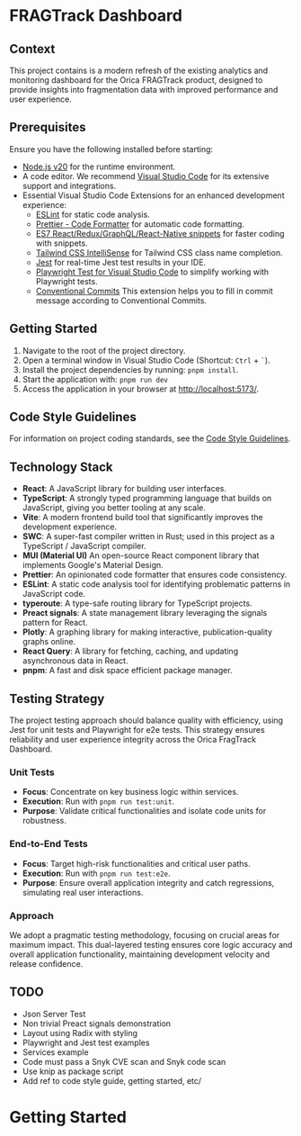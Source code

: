 # FRAGTrack Dashboard
## Context
This project contains is a modern refresh of the existing analytics and monitoring dashboard for the Orica FRAGTrack product, designed to provide insights into fragmentation data with improved performance and user experience.

## Prerequisites
Ensure you have the following installed before starting:

- [Node.js v20](https://nodejs.org/en/) for the runtime environment.
- A code editor. We recommend [Visual Studio Code](https://code.visualstudio.com/download) for its extensive support and integrations.
- Essential Visual Studio Code Extensions for an enhanced development experience:
  - [ESLint](https://marketplace.visualstudio.com/items?itemName=dbaeumer.vscode-eslint) for static code analysis.
  - [Prettier - Code Formatter](https://marketplace.visualstudio.com/items?itemName=esbenp.prettier-vscode) for automatic code formatting.
  - [ES7 React/Redux/GraphQL/React-Native snippets](https://marketplace.visualstudio.com/items?itemName=dsznajder.es7-react-js-snippets) for faster coding with snippets.
  - [Tailwind CSS IntelliSense](https://marketplace.visualstudio.com/items?itemName=bradlc.vscode-tailwindcss) for Tailwind CSS class name completion.
  - [Jest](https://marketplace.visualstudio.com/items?itemName=Orta.vscode-jest) for real-time Jest test results in your IDE.
  - [Playwright Test for Visual Studio Code](https://marketplace.visualstudio.com/items?itemName=ms-playwright.playwright) to simplify working with Playwright tests.
  - [Conventional Commits](https://marketplace.visualstudio.com/items?itemName=vivaxy.vscode-conventional-commits) This extension helps you to fill in commit message according to Conventional Commits.


## Getting Started
1. Navigate to the root of the project directory.
2. Open a terminal window in Visual Studio Code (Shortcut: `Ctrl` + `` ` ``).
3. Install the project dependencies by running: ```pnpm install```.
4. Start the application with: ```pnpm run dev```
5. Access the application in your browser at [http://localhost:5173/](http://localhost:5173/).


## Code Style Guidelines
For information on project coding standards, see the [Code Style Guidelines](CODE_STYLE.md).


## Technology Stack
- **React**: A JavaScript library for building user interfaces.
- **TypeScript**: A strongly typed programming language that builds on JavaScript, giving you better tooling at any scale.
- **Vite**: A modern frontend build tool that significantly improves the development experience.
- **SWC**: A super-fast compiler written in Rust; used in this project as a TypeScript / JavaScript compiler.
- **MUI (Material UI)** An open-source React component library that implements Google's Material Design.
- **Prettier**: An opinionated code formatter that ensures code consistency.
- **ESLint**: A static code analysis tool for identifying problematic patterns in JavaScript code.
- **typeroute**: A type-safe routing library for TypeScript projects.
- **Preact signals**: A state management library leveraging the signals pattern for React.
- **Plotly**: A graphing library for making interactive, publication-quality graphs online.
- **React Query**: A library for fetching, caching, and updating asynchronous data in React.
- **pnpm**: A fast and disk space efficient package manager.

## Testing Strategy
The project testing approach should balance quality with efficiency, using Jest for unit tests and Playwright for e2e tests. This strategy ensures reliability and user experience integrity across the Orica FragTrack Dashboard.

### Unit Tests

- **Focus**: Concentrate on key business logic within services.
- **Execution**: Run with `pnpm run test:unit`.
- **Purpose**: Validate critical functionalities and isolate code units for robustness.

### End-to-End Tests

- **Focus**: Target high-risk functionalities and critical user paths.
- **Execution**: Run with `pnpm run test:e2e`.
- **Purpose**: Ensure overall application integrity and catch regressions, simulating real user interactions.

### Approach

We adopt a pragmatic testing methodology, focusing on crucial areas for maximum impact. This dual-layered testing ensures core logic accuracy and overall application functionality, maintaining development velocity and release confidence.

## TODO
- Json Server Test
- Non trivial Preact signals demonstration
- Layout using Radix with styling
- Playwright and Jest test examples
- Services example
- Code must pass a Snyk CVE scan and Snyk code scan
- Use knip as package script
- Add ref to code style guide, getting started, etc/




# Getting Started